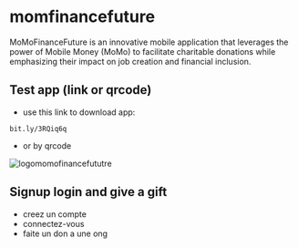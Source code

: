 # momfinancefuture
MoMoFinanceFuture is an innovative mobile application that leverages the power of Mobile Money (MoMo) to facilitate charitable donations while emphasizing their impact on job creation and financial inclusion.

## Test app (link or qrcode)
- use this link to download app: 
```
bit.ly/3RQiq6q
```

- or by qrcode

![logomomofinancefututre](https://github.com/Hegeldirkk/momfinancefuture/bit.ly_3RQiq6q.png)

## Signup login and give a gift
- creez un compte
- connectez-vous
- faite un don a une ong
